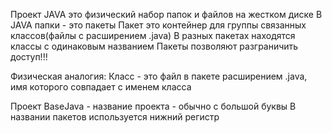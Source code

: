Проект JAVA это физический набор папок и файлов на жестком диске
В JAVA папки - это пакеты
Пакет это контейнер для группы связанных классов(файлы с расширением .java)
В разных пакетах находятся классы с одинаковым названием
Пакеты позволяют разграничить доступ!!!

Физическая аналогия: Класс - это файл в пакете расширением .java, имя которого совпадает с именем класса

Проект BaseJava - название проекта - обычно с большой буквы
В названии пакетов используется нижний регистр
